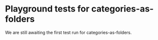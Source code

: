 # Playground tests for categories-as-folders
We are still awaiting the first test run for categories-as-folders.
